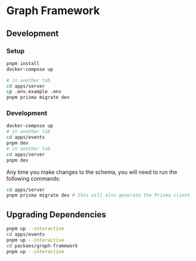 # Graph Framework

## Development

### Setup

```sh
pnpm install
docker-compose up
```

```sh
# in another tab
cd apps/server
cp .env.example .env
pnpm prisma migrate dev
```

### Development

```sh
docker-compose up
# in another tab
cd apps/events
pnpm dev
# in another tab
cd apps/server
pnpm dev
```

Any time you make changes to the schema, you will need to run the following commands:

```sh
cd apps/server
pnpm prisma migrate dev # this will also generate the Prisma client
```

## Upgrading Dependencies

```sh
pnpm up --interactive
cd apps/events
pnpm up --interactive
cd packaes/graph-framework
pnpm up --interactive
```

